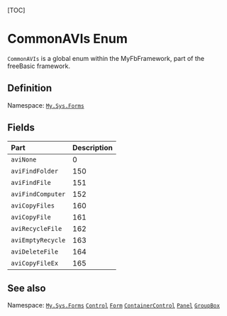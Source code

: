 [TOC]
# CommonAVIs Enum
`CommonAVIs` is a global enum within the MyFbFramework, part of the freeBasic framework.

## Definition
Namespace: [`My.Sys.Forms`](My.Sys.Forms.md)
## Fields
|Part|Description|
| :------------ | :------------ |
|`aviNone`|0||
|`aviFindFolder`|150||
|`aviFindFile`|151||
|`aviFindComputer`|152||
|`aviCopyFiles`|160||
|`aviCopyFile`|161||
|`aviRecycleFile`|162||
|`aviEmptyRecycle`|163||
|`aviDeleteFile`|164||
|`aviCopyFileEx`|165||
## See also
Namespace: [`My.Sys.Forms`](My.Sys.Forms.md)
[`Control`](Control.md)
[`Form`](Form.md)
[`ContainerControl`](ContainerControl.md)
[`Panel`](Panel.md)
[`GroupBox`](GroupBox.md)
